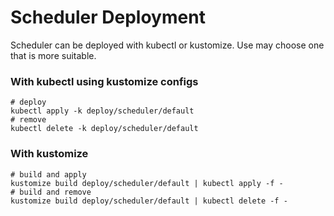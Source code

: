 # Scheduler Deployment

Scheduler can be deployed with kubectl or kustomize. Use may choose one that is more suitable.

### With kubectl using kustomize configs

    # deploy
    kubectl apply -k deploy/scheduler/default
    # remove
    kubectl delete -k deploy/scheduler/default

### With kustomize

    # build and apply
    kustomize build deploy/scheduler/default | kubectl apply -f -
    # build and remove
    kustomize build deploy/scheduler/default | kubectl delete -f -

